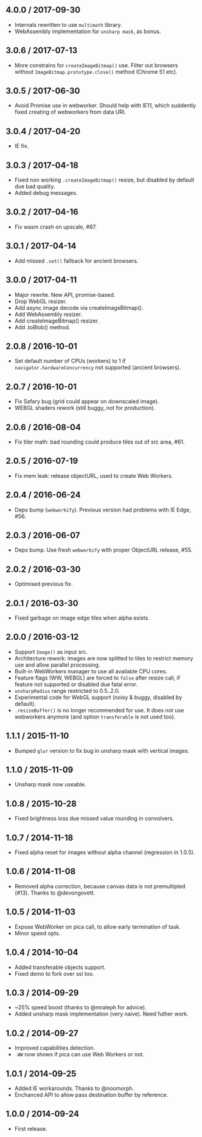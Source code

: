 4.0.0 / 2017-09-30
------------------

- Internals rewritten to use `multimath` library.
- WebAssembly implementation for `unsharp mask`, as bonus.


3.0.6 / 2017-07-13
------------------

- More constrains for `createImageBitmap()` use. Filter out browsers
  without `ImageBitmap.prototype.close()` method (Chrome 51 etc).


3.0.5 / 2017-06-30
------------------

- Avoid Promise use in webworker. Should help with IE11, which suddently
  fixed creating of webworkers from data URI.


3.0.4 / 2017-04-20
------------------

- IE fix.


3.0.3 / 2017-04-18
------------------

- Fixed non working `.createImageBitmap()` resize, but disabled
  by default due bad quality.
- Added debug messages.


3.0.2 / 2017-04-16
------------------

- Fix wasm crash on upscale, #87.


3.0.1 / 2017-04-14
------------------

- Add missed `.set()` fallback for ancient browsers.


3.0.0 / 2017-04-11
------------------

- Major rewrite. New API, promise-based.
- Drop WebGL resizer.
- Add async image decode via createImageBitmap().
- Add WebAssembly resizer.
- Add createImageBitmap() resizer.
- Add .toBlob() method.


2.0.8 / 2016-10-01
------------------

- Set default number of CPUs (workers) to 1 if `navigator.hardwareConcurrency`
  not supported (ancient browsers).


2.0.7 / 2016-10-01
------------------

- Fix Safary bug (grid could appear on downscaled image).
- WEBGL shaders rework (still buggy, not for production).


2.0.6 / 2016-08-04
------------------

- Fix tiler math: bad rounding could produce tiles out of src area, #61.


2.0.5 / 2016-07-19
------------------

- Fix mem leak: release objectURL, used to create Web Workers.


2.0.4 / 2016-06-24
------------------

- Deps bump (`webworkify`). Previous version had problems with IE Edge, #56.


2.0.3 / 2016-06-07
------------------

- Deps bump. Use fresh `webworkify` with proper ObjectURL release, #55.


2.0.2 / 2016-03-30
------------------

- Optimised previous fix.


2.0.1 / 2016-03-30
------------------

- Fixed garbage on image edge tiles when alpha exists.


2.0.0 / 2016-03-12
------------------

- Support `Image()` as input src.
- Architecture rework: images are now splitted to tiles to restrict memory use
  and allow parallel processing.
- Built-in WebWorkers manager to use all available CPU cores.
- Feature flags (WW, WEBGL) are forced to `false` after resize call,
  if feature not supported or disabled due fatal error.
- `unsharpRadius` range restricted to 0.5..2.0.
- Experimental code for WebGL support (noisy & buggy, disabled by default).
- `.resizeBuffer()` is no longer recommended for use. It does not use webworkers
  anymore (and option `transferable` is not used too).


1.1.1 / 2015-11-10
------------------

- Bumped `glur` version to fix bug in unsharp mask with vertical images.


1.1.0 / 2015-11-09
------------------

- Unsharp mask now useable.


1.0.8 / 2015-10-28
------------------

- Fixed brightness loss due missed value rounding in convolvers.


1.0.7 / 2014-11-18
------------------

- Fixed alpha reset for images without alpha channel (regression in 1.0.5).


1.0.6 / 2014-11-08
------------------

- Removed alpha correction, because canvas data is not premultipled (#13).
  Thanks to @devongovett.


1.0.5 / 2014-11-03
------------------

- Expose WebWorker on pica call, to allow early termination of task.
- Minor speed opts.


1.0.4 / 2014-10-04
------------------

- Added transferable objects support.
- Fixed demo to fork over ssl too.


1.0.3 / 2014-09-29
------------------

- ~25% speed boost (thanks to @mraleph for advice).
- Added unsharp mask implementation (very naive). Need futher work.


1.0.2 / 2014-09-27
------------------

- Improved capabilities detection.
- `.WW` now shows if pica can use Web Workers or not.


1.0.1 / 2014-09-25
------------------

- Added IE workarounds. Thanks to @noomorph.
- Enchanced API to allow pass destination buffer by reference.


1.0.0 / 2014-09-24
------------------

- First release.

